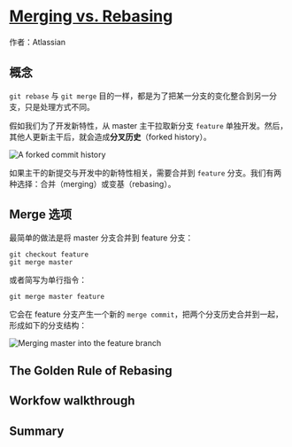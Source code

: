 # [Merging vs. Rebasing](https://www.atlassian.com/git/tutorials/merging-vs-rebasing)

作者：Atlassian

## 概念

`git rebase` 与 `git merge` 目的一样，都是为了把某一分支的变化整合到另一分支，只是处理方式不同。

假如我们为了开发新特性，从 master 主干拉取新分支 `feature` 单独开发。然后，其他人更新主干后，就会造成**分叉历史**（forked history）。

![A forked commit history](https://wac-cdn.atlassian.com/dam/jcr:01b0b04e-64f3-4659-af21-c4d86bc7cb0b/01.svg?cdnVersion=dr)

如果主干的新提交与开发中的新特性相关，需要合并到 `feature` 分支。我们有两种选择：合并（merging）或变基（rebasing）。

## Merge 选项

最简单的做法是将 master 分支合并到 feature 分支：

```
git checkout feature
git merge master
```

或者简写为单行指令：

```
git merge master feature
```

它会在 feature 分支产生一个新的 `merge commit`，把两个分支历史合并到一起，形成如下的分支结构：

![Merging master into the feature branch](https://wac-cdn.atlassian.com/dam/jcr:e229fef6-2c2f-4a4f-b270-e1e1baa94055/02.svg?cdnVersion=dr)

## The Golden Rule of Rebasing

## Workfow walkthrough

## Summary